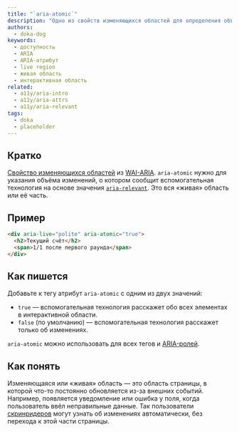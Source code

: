 ```yaml
---
title: "`aria-atomic`"
description: "Одно из свойств изменяющихся областей для определения объёма изменений, о которых расскажет скринридер."
authors:
  - doka-dog
keywords:
  - доступность
  - ARIA
  - ARIA-атрибут
  - live region
  - живая область
  - интерактивная область
related:
  - a11y/aria-intro
  - a11y/aria-attrs
  - a11y/aria-relevant
tags:
  - doka
  - placeholder
---
```


## Кратко

[Свойство изменяющихся областей](/a11y/aria-attrs/#atributy-izmenyayushchihsya-oblastey) из [WAI-ARIA](/a11y/aria-intro/#specifikaciya). `aria-atomic` нужно для указания объёма изменений, о котором сообщит вспомогательная технология на основе значения [`aria-relevant`](/a11y/aria-relevant/). Это вся «живая» область или её часть.

## Пример

```html
<div aria-live="polite" aria-atomic="true">
  <h2>Текущий счёт</h2>
  <span>1/1 после первого раунда</span>
</div>
```

## Как пишется

Добавьте к тегу атрибут `aria-atomic` с одним из двух значений:

- `true` — вспомогательная технология расскажет обо всех элементах в интерактивной области.
- `false` (по умолчанию) — вспомогательная технология расскажет только об изменениях.

`aria-atomic` можно использовать для всех тегов и [ARIA-ролей](/a11y/aria-roles/).

## Как понять

Изменяющаяся или «живая» область — это область страницы, в которой что-то постоянно обновляется из-за внешних событий. Например, появляется уведомление или ошибка у поля, когда пользователь ввёл неправильные данные. Так пользователи [скринридеров](/a11y/screenreaders/) могут узнать об изменениях автоматически, без перехода к этой части страницы.
